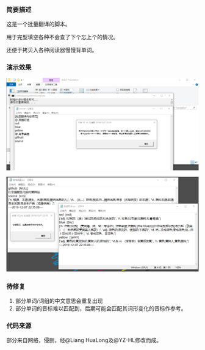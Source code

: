 ### 简要描述

这是一个批量翻译的脚本。

用于完型填空各种不会查了下个忘上个的情况。

还便于拷贝入各种阅读器慢慢背单词。

### 演示效果

![](https://github.com/YZ-HL/OtherCodes/blob/master/images/Batch_Translation_1.png?raw=true)

![](https://github.com/YZ-HL/OtherCodes/blob/master/images/Batch_Translation_2.png?raw=true)

### 待修复

1.  部分单词/词组的中文意思会重复出现
2.  部分单词的音标难以匹配到，后期可能会匹配其词形变化的音标作参考。

### 代码来源

部分来自网络，侵删，经@Liang HuaLong及@YZ-HL修改而成。